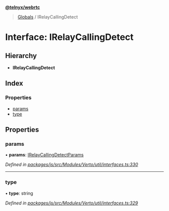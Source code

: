 **[@telnyx/webrtc](../README.md)**

> [Globals](../README.md) / IRelayCallingDetect

# Interface: IRelayCallingDetect

## Hierarchy

* **IRelayCallingDetect**

## Index

### Properties

* [params](irelaycallingdetect.md#params)
* [type](irelaycallingdetect.md#type)

## Properties

### params

•  **params**: [IRelayCallingDetectParams](irelaycallingdetectparams.md)

*Defined in [packages/js/src/Modules/Verto/util/interfaces.ts:330](https://github.com/team-telnyx/webrtc/blob/main/packages/js/src/Modules/Verto/util/interfaces.ts#L330)*

___

### type

•  **type**: string

*Defined in [packages/js/src/Modules/Verto/util/interfaces.ts:329](https://github.com/team-telnyx/webrtc/blob/main/packages/js/src/Modules/Verto/util/interfaces.ts#L329)*
